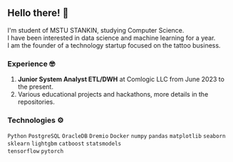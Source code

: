 ## Hello there! 👋
I'm student of MSTU STANKIN, studying Computer Science.  
I have been interested in data science and machine learning for a year.  
I am the founder of a technology startup focused on the tattoo business.  

### Experience 🤓
1. **Junior System Analyst ETL/DWH** at Comlogic LLC from June 2023 to the present.  
2. Various educational projects and hackathons, more details in the repositories.  

### Technologies ⚙️
`Python` `PostgreSQL` `OracleDB` `Dremio` `Docker`
`numpy` `pandas` `matplotlib` `seaborn`  
`sklearn` `lightgbm` `catboost` `statsmodels`  
`tensorflow` `pytorch`
